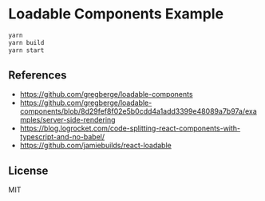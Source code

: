 # Loadable Components Example

```bash
yarn
yarn build
yarn start
```

## References

- <https://github.com/gregberge/loadable-components>
- <https://github.com/gregberge/loadable-components/blob/8d29fef8f02e5b0cdd4a1add3399e48089a7b97a/examples/server-side-rendering>
- <https://blog.logrocket.com/code-splitting-react-components-with-typescript-and-no-babel/>
- <https://github.com/jamiebuilds/react-loadable>

## License

MIT
